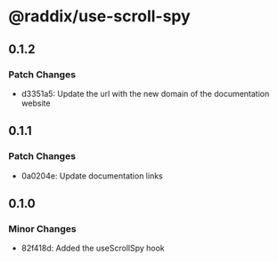 # @raddix/use-scroll-spy

## 0.1.2

### Patch Changes

- d3351a5: Update the url with the new domain of the documentation website

## 0.1.1

### Patch Changes

- 0a0204e: Update documentation links

## 0.1.0

### Minor Changes

- 82f418d: Added the useScrollSpy hook
